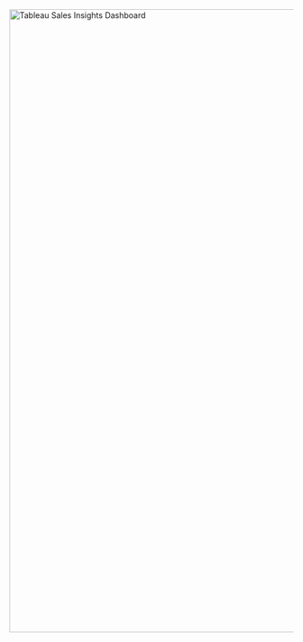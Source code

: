 <img width="1104" alt="Tableau Sales Insights Dashboard" src="https://user-images.githubusercontent.com/77351242/104496225-b2f0f500-55a6-11eb-8085-c657f56120ea.png">

